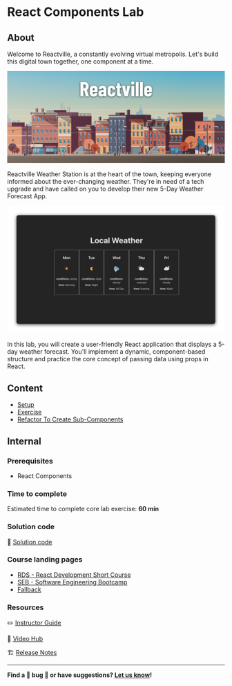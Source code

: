 <h1>
  <span class="prefix"></span>
  <span class="headline">React Components Lab</span>
</h1>

## About

Welcome to Reactville, a constantly evolving virtual metropolis. Let's build this digital town together, one component at a time.

![Reactville Skyline](./assets/Reactville.png)

Reactville Weather Station is at the heart of the town, keeping everyone informed about the ever-changing weather. They're in need of a tech upgrade and have called on you to develop their new 5-Day Weather Forecast App.

![Solution UI](./assets/weather.png)

In this lab, you will create a user-friendly React application that displays a 5-day weather forecast. You'll implement a dynamic, component-based structure and practice the core concept of passing data using props in React.

## Content

- [Setup](./setup/README.md)
- [Exercise](./exercise/README.md)
- [Refactor To Create Sub-Components](./refactor-to-create-sub-components/README.md)

## Internal

### Prerequisites

- React Components

### Time to complete

Estimated time to complete core lab exercise: **60 min**

### Solution code

🏁 [Solution code](https://git.generalassemb.ly/modular-curriculum-all-courses/react-components-lab-solution)

### Course landing pages

- [RDS - React Development Short Course](https://pages.git.generalassemb.ly/modular-curriculum-all-courses/react-components-lab/canvas-landing-pages/rds.html)
- [SEB - Software Engineering Bootcamp](https://pages.git.generalassemb.ly/modular-curriculum-all-courses/react-components-lab/canvas-landing-pages/seb.html)
- [Fallback](https://pages.git.generalassemb.ly/modular-curriculum-all-courses/react-components-lab/canvas-landing-pages/fallback.html)

### Resources

✏️ [Instructor Guide](./internal-resources/instructor-guide.md)

🎥 [Video Hub](./internal-resources/video-hub.md)

🏗️ [Release Notes](./internal-resources/release-notes.md)

---

**Find a 👾 bug 👾 or have suggestions? [Let us know](https://pages.git.generalassemb.ly/modular-curriculum-all-courses/universal-resources-internal/module-feedback.html)!**
